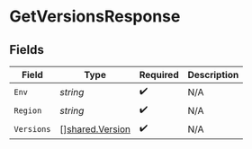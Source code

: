 # GetVersionsResponse


## Fields

| Field                                                     | Type                                                      | Required                                                  | Description                                               |
| --------------------------------------------------------- | --------------------------------------------------------- | --------------------------------------------------------- | --------------------------------------------------------- |
| `Env`                                                     | *string*                                                  | :heavy_check_mark:                                        | N/A                                                       |
| `Region`                                                  | *string*                                                  | :heavy_check_mark:                                        | N/A                                                       |
| `Versions`                                                | [][shared.Version](../../../pkg/models/shared/version.md) | :heavy_check_mark:                                        | N/A                                                       |